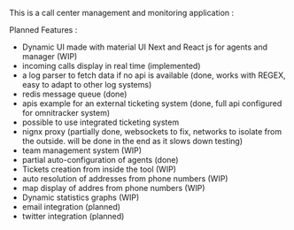 This is a call center management and monitoring application : 

Planned Features :
  - Dynamic UI made with material UI Next and React js for agents and manager (WIP)
  - incoming calls display in real time (implemented)
  - a log parser to fetch data if no api is available (done, works with REGEX, easy to adapt to other log systems)
  - redis message queue (done)
  - apis example for an external ticketing system (done, full api configured for omnitracker system)
  - possible to use integrated ticketing system 
  - nignx proxy (partially done, websockets to fix, networks to isolate from the outside. will be done in the end as it slows down testing)
  - team management system (WIP)
  - partial auto-configuration of agents (done)
  - Tickets creation from inside the tool (WIP)
  - auto resolution of addresses from phone numbers (WIP)
  - map display of addres from phone numbers (WIP)
  - Dynamic statistics graphs (WIP)  
  - email integration (planned)
  - twitter integration (planned)
  
  
  


